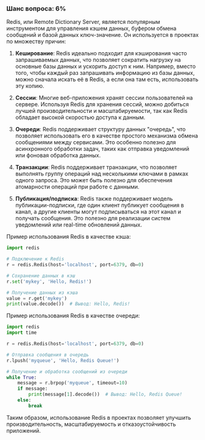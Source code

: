 ### Шанс вопроса: 6%

Redis, или Remote Dictionary Server, является популярным инструментом для управления кэшем данных, буфером обмена сообщений и базой данных ключ-значение. Он используется в проектах по множеству причин:

1. **Кеширование**: Redis идеально подходит для кэширования часто запрашиваемых данных, что позволяет сократить нагрузку на основные базы данных и ускорить доступ к ним. Например, вместо того, чтобы каждый раз запрашивать информацию из базы данных, можно сначала искать её в Redis, а если она там есть, использовать эту копию.

2. **Сессии**: Многие веб-приложения хранят сессии пользователей на сервере. Используя Redis для хранения сессий, можно добиться лучшей производительности и масштабируемости, так как Redis обладает высокой скоростью доступа к данным.

3. **Очереди**: Redis поддерживает структуру данных "очередь", что позволяет использовать его в качестве простого механизма обмена сообщениями между сервисами. Это особенно полезно для асинхронного обработки задач, таких как отправка уведомлений или фоновая обработка данных.

4. **Транзакции**: Redis поддерживает транзакции, что позволяет выполнять группу операций над несколькими ключами в рамках одного запроса. Это может быть полезно для обеспечения атомарности операций при работе с данными.

5. **Публикация/подписка**: Redis также поддерживает модель публикации-подписки, где один клиент публикует сообщения в канал, а другие клиенты могут подписываться на этот канал и получать сообщения. Это полезно для реализации систем уведомлений или real-time обновлений данных.

Пример использования Redis в качестве кэша:
```python
import redis

# Подключение к Redis
r = redis.Redis(host='localhost', port=6379, db=0)

# Сохранение данных в кэш
r.set('mykey', 'Hello, Redis!')

# Получение данных из кэша
value = r.get('mykey')
print(value.decode())  # Вывод: Hello, Redis!
```

Пример использования Redis в качестве очереди:
```python
import redis
import time

r = redis.Redis(host='localhost', port=6379, db=0)

# Отправка сообщения в очередь
r.lpush('myqueue', 'Hello, Redis Queue!')

# Получение и обработка сообщений из очереди
while True:
    message = r.brpop('myqueue', timeout=10)
    if message:
        print(message[1].decode())  # Вывод: Hello, Redis Queue!
    else:
        break
```

Таким образом, использование Redis в проектах позволяет улучшить производительность, масштабируемость и отказоустойчивость приложений.